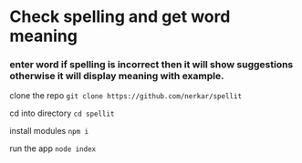 # Check spelling and get word meaning
### enter word if spelling is incorrect then it will show suggestions otherwise it will display meaning with example.


clone the repo 
`git clone https://github.com/nerkar/spellit`

cd into directory
`cd spellit`

install modules
`npm i`

run the app
`node index`


 